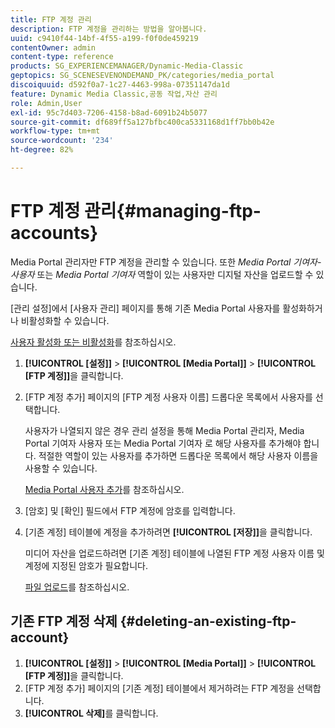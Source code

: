 ```yaml
---
title: FTP 계정 관리
description: FTP 계정을 관리하는 방법을 알아봅니다.
uuid: c9410f44-14bf-4f55-a199-f0f0de459219
contentOwner: admin
content-type: reference
products: SG_EXPERIENCEMANAGER/Dynamic-Media-Classic
geptopics: SG_SCENESEVENONDEMAND_PK/categories/media_portal
discoiquuid: d592f0a7-1c27-4463-998a-07351147da1d
feature: Dynamic Media Classic,공동 작업,자산 관리
role: Admin,User
exl-id: 95c7d403-7206-4158-b8ad-6091b24b5077
source-git-commit: df689ff5a127bfbc400ca5331168d1ff7bb0b42e
workflow-type: tm+mt
source-wordcount: '234'
ht-degree: 82%

---
```


# FTP 계정 관리{#managing-ftp-accounts}

Media Portal 관리자만 FTP 계정을 관리할 수 있습니다. 또한 *Media Portal 기여자-사용자* 또는 *Media Portal 기여자* 역할이 있는 사용자만 디지털 자산을 업로드할 수 있습니다.

[관리 설정]에서 [사용자 관리] 페이지를 통해 기존 Media Portal 사용자를 활성화하거나 비활성화할 수 있습니다.

[사용자 활성화 또는 비활성화](administration-setup.md#activating_or_deactivating_users)를 참조하십시오.

1. **[!UICONTROL [설정]]** > **[!UICONTROL [Media Portal]]** > **[!UICONTROL [FTP 계정]]**&#x200B;을 클릭합니다.
1. [FTP 계정 추가] 페이지의 [FTP 계정 사용자 이름] 드롭다운 목록에서 사용자를 선택합니다.

   사용자가 나열되지 않은 경우 관리 설정을 통해 Media Portal 관리자, Media Portal 기여자 사용자 또는 Media Portal 기여자 로 해당 사용자를 추가해야 합니다. 적절한 역할이 있는 사용자를 추가하면 드롭다운 목록에서 해당 사용자 이름을 사용할 수 있습니다.

   [Media Portal 사용자 추가](adding-media-portal-users.md#adding_a_media_portal_user)를 참조하십시오.

1. [암호] 및 [확인] 필드에서 FTP 계정에 암호를 입력합니다.
1. [기존 계정] 테이블에 계정을 추가하려면 **[!UICONTROL [저장]]**&#x200B;을 클릭합니다.

   미디어 자산을 업로드하려면 [기존 계정] 테이블에 나열된 FTP 계정 사용자 이름 및 계정에 지정된 암호가 필요합니다.

   [파일 업로드](uploading-files.md#uploading_files)를 참조하십시오.

## 기존 FTP 계정 삭제 {#deleting-an-existing-ftp-account}

1. **[!UICONTROL [설정]]** > **[!UICONTROL [Media Portal]]** > **[!UICONTROL [FTP 계정]]**&#x200B;을 클릭합니다.
1. [FTP 계정 추가] 페이지의 [기존 계정] 테이블에서 제거하려는 FTP 계정을 선택합니다.
1. **[!UICONTROL 삭제]**&#x200B;를 클릭합니다.
